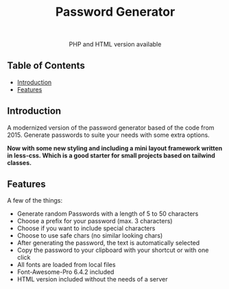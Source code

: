 <h1 align="center"> Password Generator </h1> <br>

<p align="center">
  PHP and HTML version available
</p>

## Table of Contents

- [Introduction](#introduction)
- [Features](#features)


## Introduction

A modernized version of the password generator based of the code from 2015.
Generate passwords to suite your needs with some extra options.

**Now with some new styling and including a mini layout framework written in less-css. Which is a good starter for small projects based on tailwind classes.**


## Features

A few of the things:

* Generate random Passwords with a length of 5 to 50 characters
* Choose a prefix for your password (max. 3 characters)
* Choose if you want to include special characters
* Choose to use safe chars (no similar looking chars)
* After generating the password, the text is automatically selected
* Copy the password to your clipboard with your shortcut or with one click
* All fonts are loaded from local files
* Font-Awesome-Pro 6.4.2 included
* HTML version included without the needs of a server

